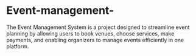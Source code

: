 # Event-management-
The Event Management System is a project designed to streamline event planning by allowing users to book venues, choose services, make payments, and enabling organizers to manage events efficiently in one platform.
